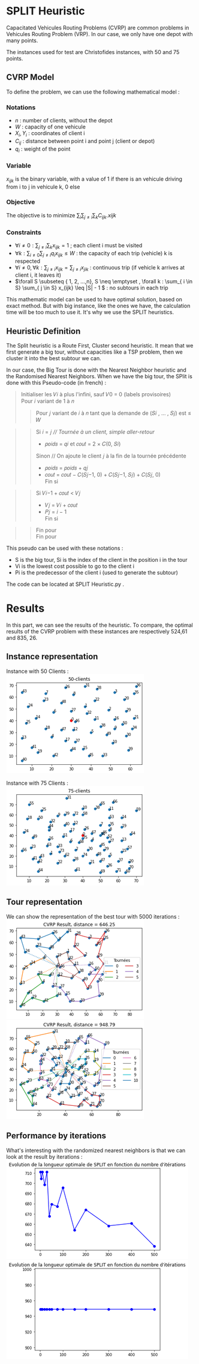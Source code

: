 # SPLIT Heuristic

Capacitated Vehicules Routing Problems (CVRP) are common problems in Vehicules Routing Problem (VRP). In our case, we only have one depot with many points.

The instances used for test are Christofides instances, with 50 and 75 points.
## CVRP Model
To define the problem, we can use the following mathematical model : 
### Notations
* $n$ : number of clients, without the depot
* $W$ : capacity of one vehicule
* $X_i , Y_i$ : coordinates of client i
* $C_{ij}$ : distance between point i and point j (client or depot)
* $q_i$ : weight of the point
### Variable
$x_{ijk}$ is the binary variable, with a value of 1 if there is an vehicule driving from i to j in vehicule k, 0 else

### Objective
The objective is to minimize $\sum_i \sum_{j \neq i} \sum_k C_{ijk}.x{ijk}$
### Constraints
* $\forall i \neq 0 : \sum_{j \neq i} \sum_k x_{ijk} = 1$ ; each client i must be visited
* $\forall k : \sum_{i \neq 0} \sum_{j \neq i} q_i x_{ijk} \leq W$ : the capacity of each trip (vehicle) k is respected
* $\forall i \neq 0, \forall k : \sum_{j \neq i} x_{ijk} = \sum_{j \neq i} x_{jik}$ : continuous trip (if vehicle k arrives at client i, it leaves it)
* $\forall S \subseteq \{ 1, 2, ...,n\}, S \neq \emptyset , \forall k : \sum_{ i \in S} \sum_{ j \in S} x_{ijk} \leq |S| - 1 $ :  no subtours in each trip

This mathematic model can be used to have optimal solution, based on exact method. But with big instance, like the ones we have, the calculation time will be too much to use it. It's why we use the SPLIT heuristics. 

## Heuristic Definition
The Split heuristic is a Route First, Cluster second heuristic. It mean that we first generate a big tour, without capacities like a TSP problem, then we cluster it into the best subtour we can. 

In our case, the Big Tour is done with the Nearest Neighbor heuristic and the Randomised Nearest Neighbors. When we have the big tour, the SPlit is done with this Pseudo-code (in french) :

>Initialiser les 𝑉𝑖 à plus l'infini, sauf 𝑉0 = 0 (labels provisoires) <br>
>Pour 𝑖 variant de 1 à 𝑛 <br>
>>  Pour 𝑗 variant de 𝑖 à 𝑛 tant que la demande de (𝑆𝑖 , … , 𝑆𝑗) est ≤ 𝑊 <br>

 >>Si 𝑖 = 𝑗 _// Tournée à un client, simple aller-retour_ <br>
 >> - 𝑝𝑜𝑖𝑑𝑠 = 𝑞𝑖 et 𝑐𝑜𝑢𝑡 = 2 × 𝐶(0, 𝑆𝑖) <br>
 >>
 >>Sinon // On ajoute le client 𝑗 à la fin de la tournée précédente <br>
 >> - 𝑝𝑜𝑖𝑑𝑠 = 𝑝𝑜𝑖𝑑𝑠 + 𝑞𝑗 <br>
 >> - 𝑐𝑜𝑢𝑡 = 𝑐𝑜𝑢𝑡 − 𝐶(𝑆𝑗−1, 0) + 𝐶(𝑆𝑗−1, 𝑆𝑗) + 𝐶(𝑆𝑗, 0) <br>
 >>Fin si <br>
 
 >> Si 𝑉𝑖−1 + 𝑐𝑜𝑢𝑡 < 𝑉𝑗 <br>
 >> - 𝑉𝑗 = 𝑉𝑖 + 𝑐𝑜𝑢𝑡 <br>
 >> - 𝑃𝑗 = 𝑖 − 1 <br>
 >> Fin si <br>
 
 >>Fin pour <br>
>Fin pour <br>

This pseudo can be used with these notations : 
* S is the big tour, Si is the index of the client in the position i in the tour
* Vi is the lowest cost possible to go to the client i
* Pi is the predecessor of the client i (used to generate the subtour)

The code can be located at SPLIT Heuristic.py .

# Results 

In this part, we can see the results of the heuristic. To compare, the optimal results of the CVRP problem with these instances are respectively 524,61 and 835, 26. 

## Instance representation
Instance with 50 Clients : <br>
<img src="images/Resume_50_1.png" alt="Resume of 50">

Instance with 75 Clients : <br>
<img src="images/Resume_75_1.png" alt="Resume of 75">

## Tour representation
We can show the representation of the best tour with 5000 iterations : <br>
<img src="images/Whole_SPLIT_50_1.png" alt="Tour with 50">
<img src="images/Whole_SPLIT_75_1.png" alt="Tour with 75">

## Performance by iterations
What's interesting with the randomized nearest neighbors is that we can look at the result by iterations : 
<img src="images/Results_50_1.png" alt="Results with 50">
<img src="images/Results_75_1.png" alt="Results with 75">




